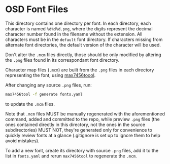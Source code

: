 # OSD Font Files

This directory contains one directory per font. In each
directory, each character is named `%d%d%d.png`, where
the digits represent the decimal character number found
in the filename without the extension. All characters
must be in the `default` font directory. If characters 
missing from alternate font directories, the default 
version of the character will be used.


Don't alter the `.mcm` files directly, those should be
only modified by altering the `.png` files found in its
correspondant font directory.

Character map files (`.mcm`) are built from the `.png` files
in each directory representing the font, using
[max7456toool](https://github.com/fiam/max7456tool).

After changing any source `.png` files, run:

```sh
max7456tool -f generate fonts.yaml
```

to update the `.mcm` files.

Note that `.mcm` files MUST be manually regenerated with
the aforementioned command, added and committed to the
repo, while preview `.png` files (the ones contained directly
in this directory, not the ones in the source subdirectories)
MUST NOT, they're generated only for convenience to quickly
review fonts at a glance (.gitignore is set up to ignore them
to help avoid mistakes).

To add a new font, create its directory with source `.png` files,
add it to the list in `fonts.yaml` and rerun `max7456tool` to
regenerate the `.mcm`.
